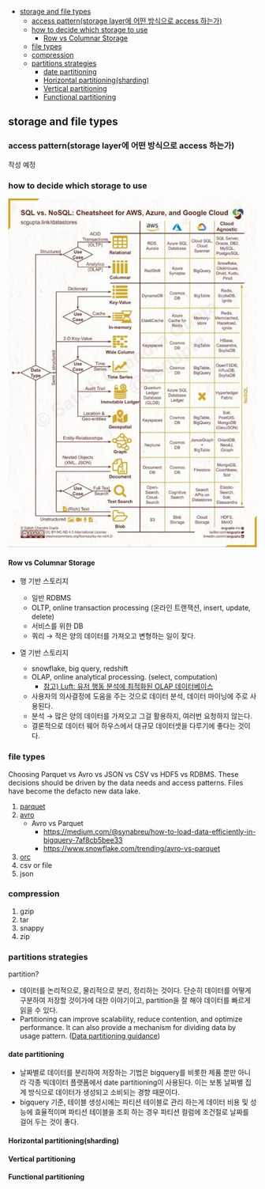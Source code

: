 <!-- @import "[TOC]" {cmd="toc" depthFrom=1 depthTo=6 orderedList=false} -->
<!-- code_chunk_output -->

- [storage and file types](#storage-and-file-types)
  - [access pattern(storage layer에 어떤 방식으로 access 하는가)](#access-patternstorage-layer에-어떤-방식으로-access-하는가)
  - [how to decide which storage to use](#how-to-decide-which-storage-to-use)
    - [Row vs Columnar Storage](#row-vs-columnar-storage)
  - [file types](#file-types)
  - [compression](#compression)
  - [partitions strategies](#partitions-strategies)
    - [date partitioning](#date-partitioning)
    - [Horizontal partitioning(sharding)](#horizontal-partitioningsharding)
    - [Vertical partitioning](#vertical-partitioning)
    - [Functional partitioning](#functional-partitioning)

## storage and file types

### access pattern(storage layer에 어떤 방식으로 access 하는가)

작성 예정

### how to decide which storage to use

<img src="./db_select.png" />

#### Row vs Columnar Storage

- 행 기반 스토리지

  - 일반 RDBMS
  - OLTP, online transaction processing (온라인 트랜잭션, insert, update, delete)
  - 서비스를 위한 DB
  - 쿼리 → 적은 양의 데이터를 가져오고 변형하는 일이 잦다.

- 열 기반 스토리지
  - snowflake, big query, redshift
  - OLAP, online analytical processing. (select, computation)
    - [참고) Luft: 유저 행동 분석에 최적화된 OLAP 데이터베이스](https://engineering.ab180.co/stories/introducing-luft)
  - 사용자의 의사결정에 도움을 주는 것으로 데이터 분석, 데이터 마이닝에 주로 사용된다.
  - 분석 → 많은 양의 데이터를 가져오고 그걸 활용하지, 여러번 요청하지 않는다.
  - 결론적으로 데이터 웨어 하우스에서 대규모 데이터셋을 다루기에 좋다는 것이다.

### file types

Choosing Parquet vs Avro vs JSON vs CSV vs HDF5 vs RDBMS. These decisions should be driven by the data needs and access patterns. Files have become the defacto new data lake.

1. [parquet](https://parquet.apache.org/)
2. [avro](https://avro.apache.org/)
   - Avro vs Parquet
     - https://medium.com/@synabreu/how-to-load-data-efficiently-in-bigquery-7af8cb5bee33
     - https://www.snowflake.com/trending/avro-vs-parquet
3. [orc](https://orc.apache.org/)
4. csv or file
5. json

### compression

1. gzip
2. tar
3. snappy
4. zip

### partitions strategies

partition?

- 데이터를 논리적으로, 물리적으로 분리, 정리하는 것이다. 단순히 데이터를 어떻게 구분하여 저장할 것이가에 대한 이야기이고, partition을 잘 해야 데이터를 빠르게 읽을 수 있다.
- Partitioning can improve scalability, reduce contention, and optimize performance. It can also provide a mechanism for dividing data by usage pattern. ([Data partitioning guidance](https://learn.microsoft.com/en-us/azure/architecture/best-practices/data-partitioning))

#### date partitioning

- 날짜별로 데이터를 분리하여 저장하는 기법은 bigquery를 비롯한 제품 뿐만 아니라 각종 빅데이터 플랫폼에서 date partitioning이 사용된다. 이는 보통 날짜별 집계 방식으로 데이터가 생성되고 소비되는 경향 때문이다.
- bigquery 기준, 테이블 생성시에는 파티션 테이블로 관리 하는게 데이터 비용 및 성능에 효율적이며 파티션 테이블을 조회 하는 경우 파티션 컬럼에 조건절로 날짜를 걸어 두는 것이 좋다.

#### Horizontal partitioning(sharding)

#### Vertical partitioning

#### Functional partitioning
